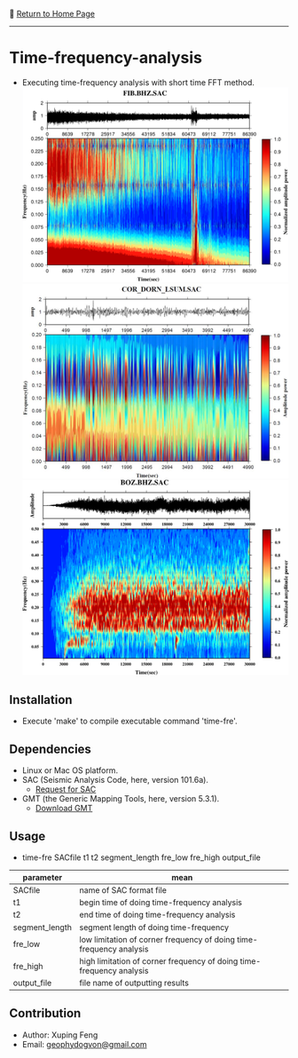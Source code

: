 :hotel: [Return to Home Page](https://github.com/geophydog/geophydog.github.io/blob/master/README.md)

***

# Time-frequency-analysis
- Executing time-frequency analysis with short time FFT method.
 ![results1](https://github.com/geophydog/Time-frequency-analysis/blob/master/images/t-f-analysis.png)
 ![results2](https://github.com/geophydog/Time-frequency-analysis/blob/master/images/eaxm2.jpg)
 ![results3](https://github.com/geophydog/Time-frequency-analysis/blob/master/images/BOZ.BHZ.SAC.png)

## Installation
- Execute 'make' to compile executable command 'time-fre'.

## Dependencies
- Linux or Mac OS platform.
- SAC (Seismic Analysis Code, here, version 101.6a).
   - [Request for SAC](http://ds.iris.edu/ds/nodes/dmc/forms/sac/)
- GMT (the Generic Mapping Tools, here, version 5.3.1).
   - [Download GMT](http://gmt.soest.hawaii.edu/projects/gmt/wiki/Download)

## Usage
- time-fre SACfile t1 t2 segment_length fre_low fre_high output_file

| parameter | mean | 
| --------- | ---- |
| SACfile   | name of SAC format file |
|    t1     | begin time of doing time-frequency analysis |
|    t2     | end time of doing time-frequency analysis   |
|  segment_length |  segment length of doing time-frequency |
|  fre_low   |  low limitation of corner frequency of doing time-frequency analysis |
|  fre_high  | high limitation of corner frequency of doing time-frequency analysis |
|  output_file | file name of outputting results |


## Contribution
- Author: Xuping Feng
- Email: geophydogvon@gmail.com
